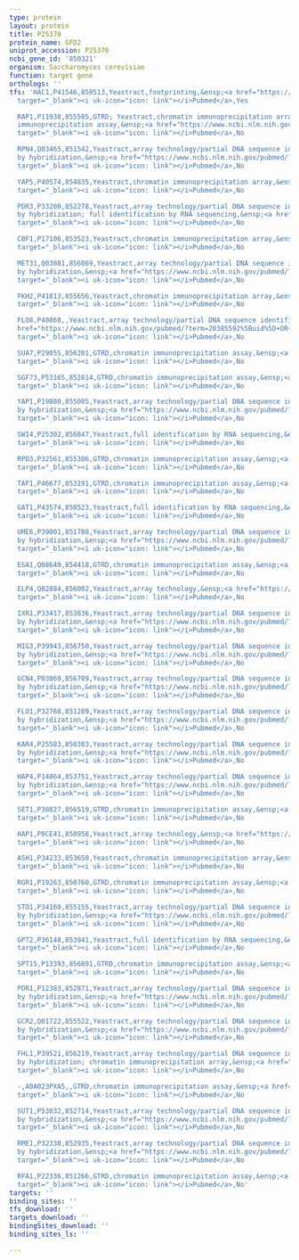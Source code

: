 ```yaml
---
type: protein
layout: protein
title: P25370
protein_name: GFD2
uniprot_accession: P25370
ncbi_gene_id: '850321'
organism: Saccharomyces cerevisiae
function: target gene
orthologs: ''
tfs: 'HAC1,P41546,850513,Yeastract,footprinting,&ensp;<a href="https://www.ncbi.nlm.nih.gov/pubmed/?term=30016623%5Buid%5D+OR+24170807%5Buid%5D"
  target="_blank"><i uk-icon="icon: link"></i>Pubmed</a>,Yes

  RAP1,P11938,855505,GTRD; Yeastract,chromatin immunoprecipitation array; chromatin
  immunoprecipitation assay,&ensp;<a href="https://www.ncbi.nlm.nih.gov/pubmed/?term=11455386%5Buid%5D+OR+20231876%5Buid%5D+OR+17646381%5Buid%5D+OR+27924024%5Buid%5D+OR+24170807%5Buid%5D"
  target="_blank"><i uk-icon="icon: link"></i>Pubmed</a>,No

  RPN4,Q03465,851542,Yeastract,array technology/partial DNA sequence identification
  by hybridization,&ensp;<a href="https://www.ncbi.nlm.nih.gov/pubmed/?term=18627600%5Buid%5D+OR+24170807%5Buid%5D"
  target="_blank"><i uk-icon="icon: link"></i>Pubmed</a>,No

  YAP5,P40574,854835,Yeastract,chromatin immunoprecipitation array,&ensp;<a href="https://www.ncbi.nlm.nih.gov/pubmed/?term=12464632%5Buid%5D+OR+24170807%5Buid%5D"
  target="_blank"><i uk-icon="icon: link"></i>Pubmed</a>,No

  PDR3,P33200,852278,Yeastract,array technology/partial DNA sequence identification
  by hybridization; full identification by RNA sequencing,&ensp;<a href="https://www.ncbi.nlm.nih.gov/pubmed/?term=29650645%5Buid%5D+OR+18627600%5Buid%5D+OR+24170807%5Buid%5D"
  target="_blank"><i uk-icon="icon: link"></i>Pubmed</a>,No

  CBF1,P17106,853523,Yeastract,chromatin immunoprecipitation array,&ensp;<a href="https://www.ncbi.nlm.nih.gov/pubmed/?term=20231876%5Buid%5D+OR+24170807%5Buid%5D"
  target="_blank"><i uk-icon="icon: link"></i>Pubmed</a>,No

  MET31,Q03081,856069,Yeastract,array technology/partial DNA sequence identification
  by hybridization,&ensp;<a href="https://www.ncbi.nlm.nih.gov/pubmed/?term=24170807%5Buid%5D+OR+19346491%5Buid%5D"
  target="_blank"><i uk-icon="icon: link"></i>Pubmed</a>,No

  FKH2,P41813,855656,Yeastract,chromatin immunoprecipitation array,&ensp;<a href="https://www.ncbi.nlm.nih.gov/pubmed/?term=24504085%5Buid%5D+OR+24170807%5Buid%5D"
  target="_blank"><i uk-icon="icon: link"></i>Pubmed</a>,No

  FLO8,P40068,,Yeastract,array technology/partial DNA sequence identification by hybridization,&ensp;<a
  href="https://www.ncbi.nlm.nih.gov/pubmed/?term=20385592%5Buid%5D+OR+24170807%5Buid%5D"
  target="_blank"><i uk-icon="icon: link"></i>Pubmed</a>,No

  SUA7,P29055,856201,GTRD,chromatin immunoprecipitation assay,&ensp;<a href="https://www.ncbi.nlm.nih.gov/pubmed/?term=27924024%5Buid%5D"
  target="_blank"><i uk-icon="icon: link"></i>Pubmed</a>,No

  SGF73,P53165,852814,GTRD,chromatin immunoprecipitation assay,&ensp;<a href="https://www.ncbi.nlm.nih.gov/pubmed/?term=27924024%5Buid%5D"
  target="_blank"><i uk-icon="icon: link"></i>Pubmed</a>,No

  YAP1,P19880,855005,Yeastract,array technology/partial DNA sequence identification
  by hybridization,&ensp;<a href="https://www.ncbi.nlm.nih.gov/pubmed/?term=18627600%5Buid%5D+OR+24170807%5Buid%5D+OR+20971184%5Buid%5D"
  target="_blank"><i uk-icon="icon: link"></i>Pubmed</a>,No

  SWI4,P25302,856847,Yeastract,full identification by RNA sequencing,&ensp;<a href="https://www.ncbi.nlm.nih.gov/pubmed/?term=28505153%5Buid%5D+OR+24170807%5Buid%5D"
  target="_blank"><i uk-icon="icon: link"></i>Pubmed</a>,No

  RPD3,P32561,855386,GTRD,chromatin immunoprecipitation assay,&ensp;<a href="https://www.ncbi.nlm.nih.gov/pubmed/?term=27924024%5Buid%5D"
  target="_blank"><i uk-icon="icon: link"></i>Pubmed</a>,No

  TAF1,P46677,853191,GTRD,chromatin immunoprecipitation assay,&ensp;<a href="https://www.ncbi.nlm.nih.gov/pubmed/?term=27924024%5Buid%5D"
  target="_blank"><i uk-icon="icon: link"></i>Pubmed</a>,No

  GAT1,P43574,850523,Yeastract,full identification by RNA sequencing,&ensp;<a href="https://www.ncbi.nlm.nih.gov/pubmed/?term=24170807%5Buid%5D+OR+29620523%5Buid%5D"
  target="_blank"><i uk-icon="icon: link"></i>Pubmed</a>,No

  UME6,P39001,851788,Yeastract,array technology/partial DNA sequence identification
  by hybridization,&ensp;<a href="https://www.ncbi.nlm.nih.gov/pubmed/?term=24170807%5Buid%5D+OR+25957495%5Buid%5D"
  target="_blank"><i uk-icon="icon: link"></i>Pubmed</a>,No

  ESA1,Q08649,854418,GTRD,chromatin immunoprecipitation assay,&ensp;<a href="https://www.ncbi.nlm.nih.gov/pubmed/?term=27924024%5Buid%5D"
  target="_blank"><i uk-icon="icon: link"></i>Pubmed</a>,No

  ELP4,Q02884,856002,Yeastract,array technology,&ensp;<a href="https://www.ncbi.nlm.nih.gov/pubmed/?term=12112237%5Buid%5D+OR+24170807%5Buid%5D"
  target="_blank"><i uk-icon="icon: link"></i>Pubmed</a>,No

  IXR1,P33417,853836,Yeastract,array technology/partial DNA sequence identification
  by hybridization,&ensp;<a href="https://www.ncbi.nlm.nih.gov/pubmed/?term=29449612%5Buid%5D+OR+24170807%5Buid%5D"
  target="_blank"><i uk-icon="icon: link"></i>Pubmed</a>,No

  MIG3,P39943,856750,Yeastract,array technology/partial DNA sequence identification
  by hybridization,&ensp;<a href="https://www.ncbi.nlm.nih.gov/pubmed/?term=23275883%5Buid%5D+OR+24170807%5Buid%5D"
  target="_blank"><i uk-icon="icon: link"></i>Pubmed</a>,No

  GCN4,P03069,856709,Yeastract,array technology/partial DNA sequence identification
  by hybridization,&ensp;<a href="https://www.ncbi.nlm.nih.gov/pubmed/?term=24170807%5Buid%5D+OR+19346491%5Buid%5D"
  target="_blank"><i uk-icon="icon: link"></i>Pubmed</a>,No

  FLO1,P32768,851289,Yeastract,array technology/partial DNA sequence identification
  by hybridization,&ensp;<a href="https://www.ncbi.nlm.nih.gov/pubmed/?term=20385592%5Buid%5D+OR+24170807%5Buid%5D"
  target="_blank"><i uk-icon="icon: link"></i>Pubmed</a>,No

  KAR4,P25583,850303,Yeastract,array technology/partial DNA sequence identification
  by hybridization,&ensp;<a href="https://www.ncbi.nlm.nih.gov/pubmed/?term=17101777%5Buid%5D+OR+24170807%5Buid%5D"
  target="_blank"><i uk-icon="icon: link"></i>Pubmed</a>,No

  HAP4,P14064,853751,Yeastract,array technology/partial DNA sequence identification
  by hybridization,&ensp;<a href="https://www.ncbi.nlm.nih.gov/pubmed/?term=23810556%5Buid%5D+OR+24170807%5Buid%5D"
  target="_blank"><i uk-icon="icon: link"></i>Pubmed</a>,No

  SET1,P38827,856519,GTRD,chromatin immunoprecipitation assay,&ensp;<a href="https://www.ncbi.nlm.nih.gov/pubmed/?term=27924024%5Buid%5D"
  target="_blank"><i uk-icon="icon: link"></i>Pubmed</a>,No

  HAP1,P0CE41,850958,Yeastract,array technology,&ensp;<a href="https://www.ncbi.nlm.nih.gov/pubmed/?term=12112237%5Buid%5D+OR+24170807%5Buid%5D"
  target="_blank"><i uk-icon="icon: link"></i>Pubmed</a>,No

  ASH1,P34233,853650,Yeastract,chromatin immunoprecipitation array,&ensp;<a href="https://www.ncbi.nlm.nih.gov/pubmed/?term=24170807%5Buid%5D+OR+16709784%5Buid%5D"
  target="_blank"><i uk-icon="icon: link"></i>Pubmed</a>,No

  RGR1,P19263,850760,GTRD,chromatin immunoprecipitation assay,&ensp;<a href="https://www.ncbi.nlm.nih.gov/pubmed/?term=27924024%5Buid%5D"
  target="_blank"><i uk-icon="icon: link"></i>Pubmed</a>,No

  STO1,P34160,855155,Yeastract,array technology/partial DNA sequence identification
  by hybridization,&ensp;<a href="https://www.ncbi.nlm.nih.gov/pubmed/?term=20385592%5Buid%5D+OR+24170807%5Buid%5D"
  target="_blank"><i uk-icon="icon: link"></i>Pubmed</a>,No

  GPT2,P36148,853941,Yeastract,full identification by RNA sequencing,&ensp;<a href="https://www.ncbi.nlm.nih.gov/pubmed/?term=24170807%5Buid%5D+OR+29620523%5Buid%5D"
  target="_blank"><i uk-icon="icon: link"></i>Pubmed</a>,No

  SPT15,P13393,856891,GTRD,chromatin immunoprecipitation assay,&ensp;<a href="https://www.ncbi.nlm.nih.gov/pubmed/?term=27924024%5Buid%5D"
  target="_blank"><i uk-icon="icon: link"></i>Pubmed</a>,No

  PDR1,P12383,852871,Yeastract,array technology/partial DNA sequence identification
  by hybridization,&ensp;<a href="https://www.ncbi.nlm.nih.gov/pubmed/?term=18627600%5Buid%5D+OR+24170807%5Buid%5D"
  target="_blank"><i uk-icon="icon: link"></i>Pubmed</a>,No

  GCR2,Q01722,855522,Yeastract,array technology/partial DNA sequence identification
  by hybridization,&ensp;<a href="https://www.ncbi.nlm.nih.gov/pubmed/?term=21119627%5Buid%5D+OR+20393576%5Buid%5D+OR+24170807%5Buid%5D"
  target="_blank"><i uk-icon="icon: link"></i>Pubmed</a>,No

  FHL1,P39521,856219,Yeastract,array technology/partial DNA sequence identification
  by hybridization; chromatin immunoprecipitation array,&ensp;<a href="https://www.ncbi.nlm.nih.gov/pubmed/?term=17646381%5Buid%5D+OR+15343339%5Buid%5D+OR+28495531%5Buid%5D+OR+24170807%5Buid%5D"
  target="_blank"><i uk-icon="icon: link"></i>Pubmed</a>,No

  -,A0A023PXA5,,GTRD,chromatin immunoprecipitation assay,&ensp;<a href="https://www.ncbi.nlm.nih.gov/pubmed/?term=27924024%5Buid%5D"
  target="_blank"><i uk-icon="icon: link"></i>Pubmed</a>,No

  SUT1,P53032,852714,Yeastract,array technology/partial DNA sequence identification
  by hybridization,&ensp;<a href="https://www.ncbi.nlm.nih.gov/pubmed/?term=20385592%5Buid%5D+OR+24170807%5Buid%5D"
  target="_blank"><i uk-icon="icon: link"></i>Pubmed</a>,No

  RME1,P32338,852935,Yeastract,array technology/partial DNA sequence identification
  by hybridization,&ensp;<a href="https://www.ncbi.nlm.nih.gov/pubmed/?term=24170807%5Buid%5D+OR+16880382%5Buid%5D"
  target="_blank"><i uk-icon="icon: link"></i>Pubmed</a>,No

  RFA1,P22336,851266,GTRD,chromatin immunoprecipitation assay,&ensp;<a href="https://www.ncbi.nlm.nih.gov/pubmed/?term=27924024%5Buid%5D"
  target="_blank"><i uk-icon="icon: link"></i>Pubmed</a>,No'
targets: ''
binding_sites: ''
tfs_download: ''
targets_download: ''
bindingSites_download: ''
binding_sites_ls: ''

---
```

